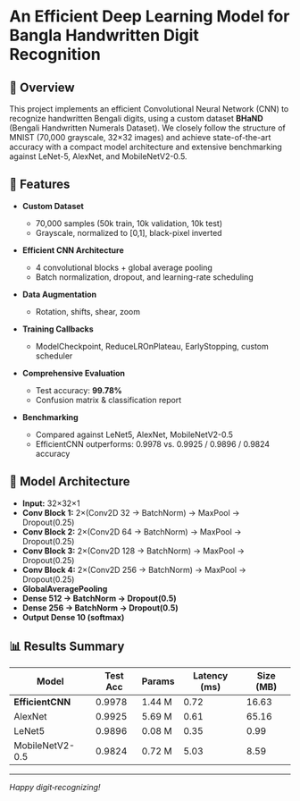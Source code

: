 # An Efficient Deep Learning Model for Bangla Handwritten Digit Recognition

## 📖 Overview

This project implements an efficient Convolutional Neural Network (CNN) to recognize handwritten Bengali digits, using a custom dataset **BHaND** (Bengali Handwritten Numerals Dataset). We closely follow the structure of MNIST (70,000 grayscale, 32×32 images) and achieve state-of-the-art accuracy with a compact model architecture and extensive benchmarking against LeNet-5, AlexNet, and MobileNetV2-0.5.

## 🚀 Features

* **Custom Dataset**

  * 70,000 samples (50k train, 10k validation, 10k test)
  * Grayscale, normalized to \[0,1], black-pixel inverted
* **Efficient CNN Architecture**

  * 4 convolutional blocks + global average pooling
  * Batch normalization, dropout, and learning-rate scheduling
* **Data Augmentation**

  * Rotation, shifts, shear, zoom
* **Training Callbacks**

  * ModelCheckpoint, ReduceLROnPlateau, EarlyStopping, custom scheduler
* **Comprehensive Evaluation**

  * Test accuracy: **99.78%**
  * Confusion matrix & classification report
* **Benchmarking**

  * Compared against LeNet5, AlexNet, MobileNetV2-0.5
  * EfficientCNN outperforms: 0.9978 vs. 0.9925 / 0.9896 / 0.9824 accuracy


## 📝 Model Architecture

* **Input:** 32×32×1
* **Conv Block 1:** 2×(Conv2D 32 → BatchNorm) → MaxPool → Dropout(0.25)
* **Conv Block 2:** 2×(Conv2D 64 → BatchNorm) → MaxPool → Dropout(0.25)
* **Conv Block 3:** 2×(Conv2D 128 → BatchNorm) → MaxPool → Dropout(0.25)
* **Conv Block 4:** 2×(Conv2D 256 → BatchNorm) → MaxPool → Dropout(0.25)
* **GlobalAveragePooling**
* **Dense 512 → BatchNorm → Dropout(0.5)**
* **Dense 256 → BatchNorm → Dropout(0.5)**
* **Output Dense 10 (softmax)**

## 📊 Results Summary

| Model            | Test Acc | Params | Latency (ms) | Size (MB) |
| ---------------- | -------- | ------ | ------------ | --------- |
| **EfficientCNN** | 0.9978   | 1.44 M | 0.72         | 16.63     |
| AlexNet          | 0.9925   | 5.69 M | 0.61         | 65.16     |
| LeNet5           | 0.9896   | 0.08 M | 0.35         | 0.99      |
| MobileNetV2-0.5  | 0.9824   | 0.72 M | 5.03         | 8.59      |



---

*Happy digit‐recognizing!*
